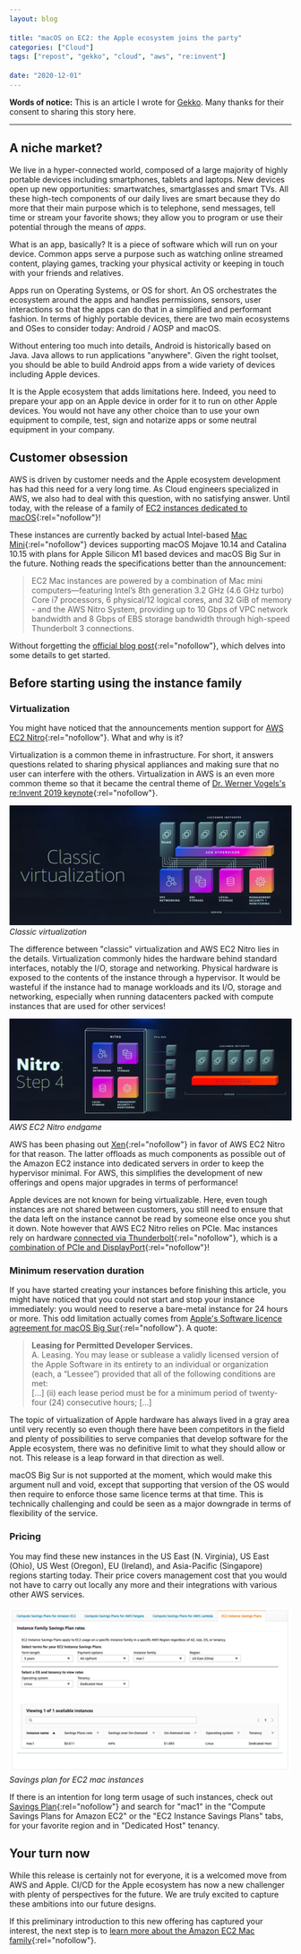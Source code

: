 ```yaml
---
layout: blog

title: "macOS on EC2: the Apple ecosystem joins the party"
categories: ["Cloud"]
tags: ["repost", "gekko", "cloud", "aws", "re:invent"]

date: "2020-12-01"
---
```


**Words of notice:** This is an article I wrote for [Gekko](https://www.gekko.fr/). Many thanks for their consent to
sharing this story here.

***

## A niche market?

We live in a hyper-connected world, composed of a large majority of highly portable devices including smartphones,
tablets and laptops. New devices open up new opportunities: smartwatches, smartglasses and smart TVs. All these
high-tech components of our daily lives are smart because they do more that their main purpose which is to telephone,
send messages, tell time or stream your favorite shows; they allow you to program or use their potential through the
means of _apps_.

<!-- READ MORE -->

What is an app, basically? It is a piece of software which will run on your device. Common apps serve a purpose such as
watching online streamed content, playing games, tracking your physical activity or keeping in touch with your friends
and relatives.

Apps run on Operating Systems, or OS for short. An OS orchestrates the ecosystem around the apps and handles
permissions, sensors, user interactions so that the apps can do that in a simplified and performant fashion. In terms of
highly portable devices, there are two main ecosystems and OSes to consider today: Android / AOSP and macOS.

Without entering too much into details, Android is historically based on Java. Java allows to run applications
"anywhere". Given the right toolset, you should be able to build Android apps from a wide variety of devices including
Apple devices.

It is the Apple ecosystem that adds limitations here. Indeed, you need to prepare your app on an Apple device in order
for it to run on other Apple devices. You would not have any other choice than to use your own equipment to compile,
test, sign and notarize apps or some neutral equipment in your company.

## Customer obsession

AWS is driven by customer needs and the Apple ecosystem development has had this need for a very long time. As Cloud
engineers specialized in AWS, we also had to deal with this question, with no satisfying answer. Until today, with the
release of a family of [EC2 instances dedicated to macOS](https://aws.amazon.com/about-aws/whats-new/2020/11/announcing-amazon-ec2-mac-instances-for-macos/){:rel="nofollow"}!

These instances are currently backed by actual Intel-based [Mac Mini](https://www.apple.com/mac-mini/){:rel="nofollow"} devices
supporting macOS Mojave 10.14 and Catalina 10.15 with plans for Apple Silicon M1 based devices and macOS Big Sur in the
future. Nothing reads the specifications better than the announcement:

> EC2 Mac instances are powered by a combination of Mac mini computers—featuring Intel’s 8th generation 3.2 GHz (4.6 GHz
> turbo) Core i7 processors, 6 physical/12 logical cores, and 32 GiB of memory - and the AWS Nitro System, providing up
> to 10 Gbps of VPC network bandwidth and 8 Gbps of EBS storage bandwidth through high-speed Thunderbolt 3 connections.

Without forgetting the [official blog post](https://aws.amazon.com/blogs/aws/new-use-mac-instances-to-build-test-macos-ios-ipados-tvos-and-watchos-apps/){:rel="nofollow"},
which delves into some details to get started.

## Before starting using the instance family

### Virtualization

You might have noticed that the announcements mention support for [AWS EC2 Nitro](https://aws.amazon.com/ec2/nitro/){:rel="nofollow"}.
What and why is it?

Virtualization is a common theme in infrastructure. For short, it answers questions related to sharing physical
appliances and making sure that no user can interfere with the others. Virtualization in AWS is an even more common
theme so that it became the central theme of [Dr. Werner Vogels's re:Invent 2019 keynote](https://www.youtube.com/watch?v=OdzaTbaQwTg){:rel="nofollow"}.

![Classic virtualization](/assets/img/posts/20201201/classic-virt.png)  
_Classic virtualization_

The difference between "classic" virtualization and AWS EC2 Nitro lies in the details. Virtualization commonly hides the
hardware behind standard interfaces, notably the I/O, storage and networking. Physical hardware is exposed to the
contents of the instance through a hypervisor. It would be wasteful if the instance had to manage workloads and its I/O,
storage and networking, especially when running datacenters packed with compute instances that are used for other
services!

![AWS EC2 Nitro endgame](/assets/img/posts/20201201/nitro.png)  
_AWS EC2 Nitro endgame_

AWS has been phasing out [Xen](https://xenproject.org/){:rel="nofollow"} in favor of AWS EC2 Nitro for that reason. The latter offloads
as much components as possible out of the Amazon EC2 instance into dedicated servers in order to keep the hypervisor
minimal. For AWS, this simplifies the development of new offerings and opens major upgrades in terms of performance!

Apple devices are not known for being virtualizable. Here, even tough instances are not shared between customers, you
still need to ensure that the data left on the instance cannot be read by someone else once you shut it down. Note
however that AWS EC2 Nitro relies on PCIe. Mac instances rely on hardware [connected via Thunderbolt](https://twitter.com/_msw_/status/1333629867171057664){:rel="nofollow"},
which is a [combination of PCIe and DisplayPort](https://en.m.wikipedia.org/wiki/Thunderbolt_(interface)){:rel="nofollow"}!

### Minimum reservation duration

If you have started creating your instances before finishing this article, you might have noticed that you could not
start and stop your instance immediately: you would need to reserve a bare-metal instance for 24 hours or more. This odd
limitation actually comes from [Apple's Software licence agreement for macOS Big Sur](https://www.apple.com/legal/sla/docs/macOSBigSur.pdf){:rel="nofollow"}.
A quote:

> **Leasing for Permitted Developer Services.**  
> A. Leasing. You may lease or sublease a validly licensed version of the Apple Software in its entirety to an
> individual or organization (each, a “Lessee”) provided that all of the following conditions are met:  
> [...] (ii) each lease period must be for a minimum period of twenty-four (24) consecutive hours; [...]

The topic of virtualization of Apple hardware has always lived in a gray area until very recently so even though there
have been competitors in the field and plenty of possibilities to serve companies that develop software for the Apple
ecosystem, there was no definitive limit to what they should allow or not. This release is a leap forward in that
direction as well.

macOS Big Sur is not supported at the moment, which would make this argument null and void, except that supporting that
version of the OS would then require to enforce those same licence terms at that time. This is technically challenging
and could be seen as a major downgrade in terms of flexibility of the service.

### Pricing

You may find these new instances in the US East (N. Virginia), US East (Ohio), US West (Oregon), EU (Ireland), and
Asia-Pacific (Singapore) regions starting today. Their price covers management cost that you would not have to carry out
locally any more and their integrations with various other AWS services.

![Savings plan for EC2 mac instances](/assets/img/posts/20201201/savings-plan.png)  
_Savings plan for EC2 mac instances_

If there is an intention for long term usage of such instances, check out [Savings Plan](https://aws.amazon.com/savingsplans/pricing/){:rel="nofollow"}
and search for "mac1" in the "Compute Savings Plans for Amazon EC2" or the "EC2 Instance Savings Plans" tabs, for your
favorite region and in "Dedicated Host" tenancy.

## Your turn now

While this release is certainly not for everyone, it is a welcomed move from AWS and Apple. CI/CD for the Apple
ecosystem has now a new challenger with plenty of perspectives for the future. We are truly excited to capture these
ambitions into our future designs.

If this preliminary introduction to this new offering has captured your interest, the next step is to [learn more about the Amazon EC2 Mac family](https://aws.amazon.com/ec2/instance-types/mac/){:rel="nofollow"}.
